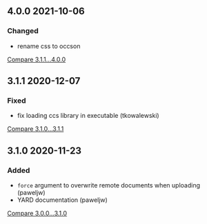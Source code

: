 ## 4.0.0 2021-10-06

### Changed

- rename css to occson

[Compare 3.1.1...4.0.0](https://github.com/occson/occson.rb/compare/3.1.1...4.0.0)


## 3.1.1 2020-12-07


### Fixed

- fix loading ccs library in executable (tkowalewski)

[Compare 3.1.0...3.1.1](https://github.com/occson/occson.rb/compare/3.1.0...3.1.1)


## 3.1.0 2020-11-23


### Added

- `force` argument to overwrite remote documents when uploading (paweljw)
- YARD documentation (paweljw)


[Compare 3.0.0...3.1.0](https://github.com/occson/occson.rb/compare/3.0.0...3.1.0)
